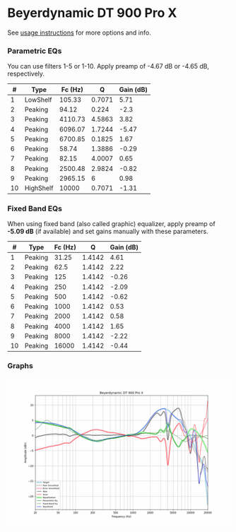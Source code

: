 # Beyerdynamic DT 900 Pro X
See [usage instructions](https://github.com/jaakkopasanen/AutoEq#usage) for more options and info.

### Parametric EQs
You can use filters 1-5 or 1-10. Apply preamp of -4.67 dB or -4.65 dB, respectively.

|   # | Type      |   Fc (Hz) |      Q |   Gain (dB) |
|-----|-----------|-----------|--------|-------------|
|   1 | LowShelf  |    105.33 | 0.7071 |        5.71 |
|   2 | Peaking   |     94.12 | 0.224  |       -2.3  |
|   3 | Peaking   |   4110.73 | 4.5863 |        3.82 |
|   4 | Peaking   |   6096.07 | 1.7244 |       -5.47 |
|   5 | Peaking   |   6700.85 | 0.1825 |        1.67 |
|   6 | Peaking   |     58.74 | 1.3886 |       -0.29 |
|   7 | Peaking   |     82.15 | 4.0007 |        0.65 |
|   8 | Peaking   |   2500.48 | 2.9824 |       -0.82 |
|   9 | Peaking   |   2965.15 | 6      |        0.98 |
|  10 | HighShelf |  10000    | 0.7071 |       -1.31 |

### Fixed Band EQs
When using fixed band (also called graphic) equalizer, apply preamp of **-5.09 dB** (if available) and set gains manually with these parameters.

|   # | Type    |   Fc (Hz) |      Q |   Gain (dB) |
|-----|---------|-----------|--------|-------------|
|   1 | Peaking |     31.25 | 1.4142 |        4.61 |
|   2 | Peaking |     62.5  | 1.4142 |        2.22 |
|   3 | Peaking |    125    | 1.4142 |       -0.26 |
|   4 | Peaking |    250    | 1.4142 |       -2.09 |
|   5 | Peaking |    500    | 1.4142 |       -0.62 |
|   6 | Peaking |   1000    | 1.4142 |        0.53 |
|   7 | Peaking |   2000    | 1.4142 |        0.58 |
|   8 | Peaking |   4000    | 1.4142 |        1.65 |
|   9 | Peaking |   8000    | 1.4142 |       -2.22 |
|  10 | Peaking |  16000    | 1.4142 |       -0.44 |

### Graphs
![](./Beyerdynamic%20DT%20900%20Pro%20X.png)
